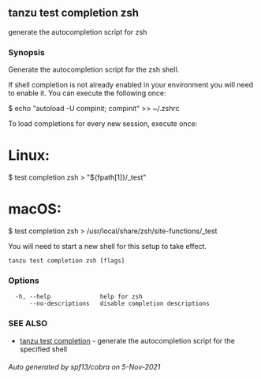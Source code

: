 ## tanzu test completion zsh

generate the autocompletion script for zsh

### Synopsis


Generate the autocompletion script for the zsh shell.

If shell completion is not already enabled in your environment you will need
to enable it.  You can execute the following once:

$ echo "autoload -U compinit; compinit" >> ~/.zshrc

To load completions for every new session, execute once:
# Linux:
$ test completion zsh > "${fpath[1]}/_test"
# macOS:
$ test completion zsh > /usr/local/share/zsh/site-functions/_test

You will need to start a new shell for this setup to take effect.


```
tanzu test completion zsh [flags]
```

### Options

```
  -h, --help              help for zsh
      --no-descriptions   disable completion descriptions
```

### SEE ALSO

* [tanzu test completion](tanzu_test_completion.md)	 - generate the autocompletion script for the specified shell

###### Auto generated by spf13/cobra on 5-Nov-2021
